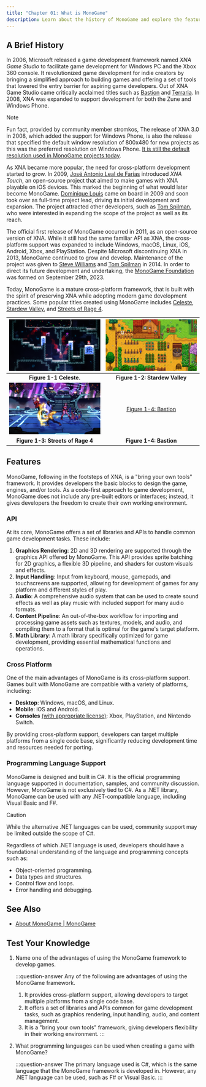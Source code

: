 ```yaml
---
title: "Chapter 01: What is MonoGame"
description: Learn about the history of MonoGame and explore the features it provides to developers when creating games.
---
```


## A Brief History

In 2006, Microsoft released a game development framework named *XNA Game Studio* to facilitate game development for Windows PC and the Xbox 360 console. It revolutionized game development for indie creators by bringing a simplified approach to building games and offering a set of tools that lowered the entry barrier for aspiring game developers. Out of XNA Game Studio came critically acclaimed titles such as [Bastion](https://www.supergiantgames.com/games/bastion/) and [Terraria](https://terraria.org/). In 2008, XNA was expanded to support development for both the Zune and Windows Phone.

> [!NOTE]
>
> Fun fact, provided by community member stromkos, The release of XNA 3.0 in 2008, which added the support for Windows Phone, is also the release that specified the default window resolution of 800x480 for new projects as this was the preferred resolution on Windows Phone. [It is still the default resolution used in MonoGame projects today](https://github.com/MonoGame/MonoGame/blob/8b35cf50783777507cd6b21828ed0109b3b07b50/MonoGame.Framework/GraphicsDeviceManager.cs#L44).

As XNA became more popular, the need for cross-platform development started to grow. In 2009, [José Antonio Leal de Farias](https://github.com/jalf) introduced *XNA Touch*, an open-source project that aimed to make games with XNA playable on iOS devices. This marked the beginning of what would later become MonoGame. [Dominique Louis](https://github.com/CartBlanche) came on board in 2009 and soon took over as full-time project lead, driving its initial development and expansion. The project attracted other developers, such as [Tom Spilman](https://github.com/tomspilman), who were interested in expanding the scope of the project as well as its reach.

The official first release of MonoGame occurred in 2011, as an open-source version of XNA. While it still had the same familiar API as XNA, the cross-platform support was expanded to include Windows, macOS, Linux, iOS, Android, Xbox, and PlayStation. Despite Microsoft discontinuing XNA in 2013, MonoGame continued to grow and develop. Maintenance of the project was given to [Steve Williams](https://github.com/KonajuGames) and [Tom Spilman](https://github.com/tomspilman) in 2014. In order to direct its future development and undertaking, the [MonoGame Foundation](https://monogame.net/about/) was formed on September 29th, 2023.

Today, MonoGame is a mature cross-platform framework, that is built with the spirit of preserving XNA while adopting modern game development practices. Some popular titles created using MonoGame includes [Celeste](https://store.steampowered.com/app/504230/Celeste/), [Stardew Valley](https://store.steampowered.com/app/413150/Stardew\_Valley/), and [Streets of Rage 4](https://store.steampowered.com/app/985890/Streets\_of\_Rage\_4/).

|    ![Figure 1-1: Celeste](./images/celeste.png)     | ![Figure 1-2: Stardew Valley](./images/stardew-valley.png) |
| :-------------------------------------------------: | :--------------------------------------------------------: |
|               **Figure 1-1 Celeste.**               |               **Figure 1-2: Stardew Valley**               |
| ![Figure 1-3: Streets of Rage 4](./images/sor4.jpg) |        [Figure 1-4: Bastion](./images/bastion.jpg)         |
|          **Figure 1-3: Streets of Rage 4**          |                   **Figure 1-4: Bastion**                    |

## Features

MonoGame, following in the footsteps of XNA, is a "bring your own tools" framework. It provides developers the basic blocks to design the game, engines, and/or tools. As a code-first approach to game development, MonoGame does not include any pre-built editors or interfaces; instead, it gives developers the freedom to create their own working environment.

### API

At its core, MonoGame offers a set of libraries and APIs to handle common game development tasks. These include:

1. **Graphics Rendering**: 2D and 3D rendering are supported through the graphics API offered by MonoGame. This API provides sprite batching for 2D graphics, a flexible 3D pipeline, and shaders for custom visuals and effects.
2. **Input Handling**: Input from keyboard, mouse, gamepads, and touchscreens are supported, allowing for development of games for any platform and different styles of play.
3. **Audio**: A comprehensive audio system that can be used to create sound effects as well as play music with included support for many audio formats.
4. **Content Pipeline**: An out-of-the-box workflow for importing and processing game assets such as textures, models, and audio, and compiling them to a format that is optimal for the game's target platform.
5. **Math Library**: A math library specifically optimized for game development, providing essential mathematical functions and operations.

### Cross Platform

One of the main advantages of MonoGame is its cross-platform support. Games built with MonoGame are compatible with a variety of platforms, including:

* **Desktop**: Windows, macOS, and Linux.
* **Mobile**: iOS and Android.
* **Consoles** [(with appropriate license)](https://docs.monogame.net/articles/console\_access.html): Xbox, PlayStation, and Nintendo Switch.

By providing cross-platform support, developers can target multiple platforms from a single code base, significantly reducing development time and resources needed for porting.

### Programming Language Support

MonoGame is designed and built in C#. It is the official programming language supported in documentation, samples, and community discussion. However, MonoGame is not exclusively tied to C#. As a .NET library, MonoGame can be used with any .NET-compatible language, including Visual Basic and F#.

> [!CAUTION]
> While the alternative .NET languages can be used, community support may be limited outside the scope of C#.

Regardless of which .NET language is used, developers should have a foundational understanding of the language and programming concepts such as:

* Object-oriented programming.
* Data types and structures.
* Control flow and loops.
* Error handling and debugging.

## See Also

* [About MonoGame | MonoGame](https://monogame.net/about)

## Test Your Knowledge

1. Name one of the advantages of using the MonoGame framework to develop games.

    :::question-answer
    Any of the following are advantages of using the MonoGame framework.
    1. It provides cross-platform support, allowing developers to target multiple platforms from a single code base.
    2. It offers a set of libraries and APIs common for game development tasks, such as graphics rendering, input handling, audio, and content management.
    3. It is a "bring your own tools" framework, giving developers flexibility in their working environment.
    :::

2. What programming languages can be used when creating a game with MonoGame?

    :::question-answer
    The primary language used is C#, which is the same language that the MonoGame framework is developed in.  However, any .NET language can be used, such as F# or Visual Basic.
    :::
